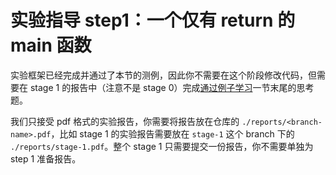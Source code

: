# 实验指导 step1：一个仅有 return 的 main 函数

实验框架已经完成并通过了本节的测例，因此你不需要在这个阶段修改代码，但需要在 stage 1 的报告中（注意不是 stage 0）完成[通过例子学习](./example.md)一节末尾的思考题。

我们只接受 pdf 格式的实验报告，你需要将报告放在仓库的 `./reports/<branch-name>.pdf`，比如 stage 1 的实验报告需要放在 `stage-1` 这个 branch 下的 `./reports/stage-1.pdf`。整个 stage 1 只需要提交一份报告，你不需要单独为 step 1 准备报告。